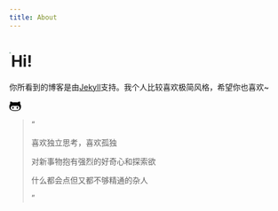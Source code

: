 ```yaml
---
title: About
---
```



# <img src="https://image.changchen.cc/blogImage/202303241417522.gif" style="zoom:20%;float:left" />Hi!

你所看到的博客是由[Jekyll](https://jekyllrb.com/)支持。我个人比较喜欢极简风格，希望你也喜欢~

<svg class="icon" style="width: 1.5em;height: 1.5em;vertical-align: middle;fill: currentColor;overflow: hidden;" viewBox="0 0 1024 1024" version="1.1" xmlns="http://www.w3.org/2000/svg" p-id="689"><path d="M0 556.416C0 602.816 4.352 644.8 13.024 682.336 21.696 719.904 33.728 752.544 49.088 780.224 64.416 807.936 83.968 832.32 107.648 853.344 131.36 874.368 157.056 891.552 184.768 904.928 212.48 918.272 244.096 929.12 279.648 937.472 315.2 945.824 351.52 951.648 388.576 955.008 425.632 958.336 466.336 960 510.752 960 555.488 960 596.384 958.336 633.44 955.008 670.496 951.648 706.88 945.824 742.592 937.472 778.304 929.12 810.112 918.272 837.984 904.928 865.856 891.552 891.712 874.368 915.584 853.344 939.456 832.32 959.168 807.936 974.688 780.224 990.208 752.544 1002.304 719.904 1010.976 682.336 1019.648 644.8 1024 602.816 1024 556.416 1024 473.632 996.288 402.016 940.896 341.6 943.872 333.568 946.624 324.48 949.152 314.304 951.648 304.128 953.984 289.6 956.16 270.752 958.336 251.872 957.504 230.112 953.664 205.408 949.824 180.704 942.72 155.488 932.352 129.792L924.864 128.288C919.52 127.296 910.752 127.52 898.56 129.024 886.368 130.528 872.192 133.536 856 138.048 839.808 142.56 818.944 151.232 793.408 164.096 767.872 176.928 740.928 193.056 712.544 212.416 663.808 199.04 596.864 192.384 511.744 192.384 426.944 192.384 360.192 199.04 311.456 212.416 283.072 193.056 255.968 176.928 230.08 164.096 204.224 151.232 183.616 142.56 168.256 138.048 152.896 133.536 138.528 130.624 125.184 129.28 111.84 127.936 103.392 127.52 99.904 128.032 96.384 128.544 93.632 129.12 91.648 129.792 81.28 155.488 74.176 180.672 70.368 205.408 66.528 230.112 65.696 251.872 67.84 270.752 70.016 289.6 72.352 304.128 74.848 314.304 77.376 324.48 80.128 333.568 83.136 341.6 27.712 402.016 0 473.632 0 556.416ZM125.696 682.08C125.696 634.016 147.552 589.952 191.296 549.888 204.288 537.888 219.488 528.8 236.832 522.592 254.208 516.448 273.824 512.928 295.68 512.096 317.536 511.264 338.496 511.424 358.528 512.608 378.56 513.76 403.264 515.36 432.64 517.344 462.016 519.36 487.392 520.352 508.736 520.352 530.112 520.352 555.488 519.36 584.864 517.344 614.24 515.36 638.944 513.76 658.976 512.608 679.008 511.424 699.936 511.264 721.792 512.096 743.68 512.928 763.296 516.448 780.64 522.592 798.016 528.768 813.184 537.888 826.208 549.888 869.952 589.28 891.808 633.344 891.808 682.08 891.808 710.816 888.224 736.256 881.024 758.464 873.856 780.672 864.672 799.264 853.504 814.304 842.304 829.312 826.784 842.08 806.944 852.608 787.072 863.104 767.712 871.2 748.832 876.896 729.984 882.56 705.792 886.976 676.224 890.144 646.688 893.312 620.32 895.232 597.12 895.904 573.92 896.576 544.448 896.928 508.736 896.928 473.024 896.928 443.552 896.576 420.352 895.904 397.152 895.232 370.784 893.312 341.248 890.144 311.712 886.976 287.52 882.56 268.64 876.896 249.792 871.2 230.432 863.104 210.56 852.608 190.688 842.08 175.168 829.312 164 814.304 152.8 799.264 143.616 780.672 136.448 758.464 129.28 736.256 125.696 710.816 125.696 682.08ZM640 672A2 3 2520 1 0 768 672 2 3 2520 1 0 640 672zM256 672A2 3 2520 1 0 384 672 2 3 2520 1 0 256 672z" fill="#000000" p-id="690"></path></svg>

> “
> 
> 喜欢独立思考，喜欢孤独
> 
> 对新事物抱有强烈的好奇心和探索欲
> 
> 什么都会点但又都不够精通的杂人
> 
> ”
